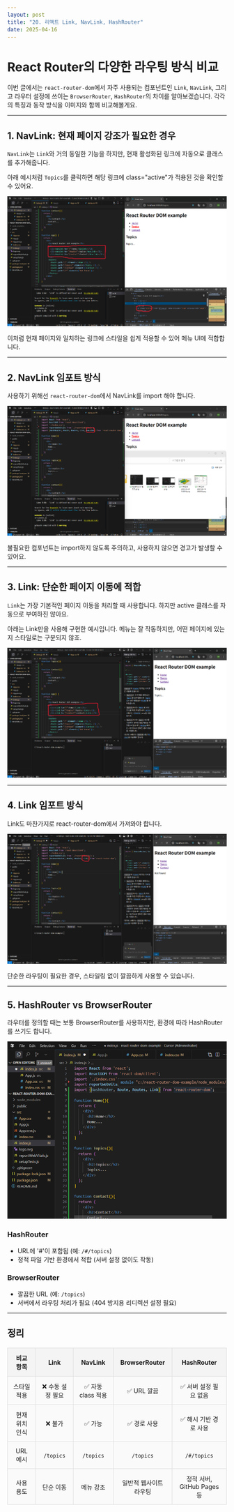 ```yaml
---
layout: post
title: "20. 리액트 Link, NavLink, HashRouter"
date: 2025-04-16
---
```


# React Router의 다양한 라우팅 방식 비교

이번 글에서는 `react-router-dom`에서 자주 사용되는 컴포넌트인 `Link`, `NavLink`, 그리고 라우터 설정에 쓰이는 `BrowserRouter`, `HashRouter`의 차이를 알아보겠습니다. 각각의 특징과 동작 방식을 이미지와 함께 비교해볼게요.

---

## 1. NavLink: 현재 페이지 강조가 필요한 경우

`NavLink`는 `Link`와 거의 동일한 기능을 하지만, 현재 활성화된 링크에 자동으로 클래스를 추가해줍니다.

아래 예시처럼 `Topics`를 클릭하면 해당 링크에 class="active"가 적용된 것을 확인할 수 있어요.

<div style="text-align: center;">
  <img src="/사진들/리액트/NavLink 컴포넌트.png" alt="NavLink 사용 예시" />
</div>

이처럼 현재 페이지와 일치하는 링크에 스타일을 쉽게 적용할 수 있어 메뉴 UI에 적합합니다.

---

## 2. NavLink 임포트 방식

사용하기 위해선 `react-router-dom`에서 NavLink를 import 해야 합니다.

<div style="text-align: center;">
  <img src="/사진들/리액트/NavLink 임포트.png" alt="NavLink 임포트 예시" />
</div>

불필요한 컴포넌트는 import하지 않도록 주의하고, 사용하지 않으면 경고가 발생할 수 있어요.

---

## 3. Link: 단순한 페이지 이동에 적합

`Link`는 가장 기본적인 페이지 이동을 처리할 때 사용합니다. 하지만 active 클래스를 자동으로 부여하진 않아요.

아래는 Link만을 사용해 구현한 예시입니다. 메뉴는 잘 작동하지만, 어떤 페이지에 있는지 스타일로는 구분되지 않죠.

<div style="text-align: center;">
  <img src="/사진들/리액트/Link 컴포넌트.png" alt="Link 컴포넌트 사용 예시" />
</div>

---

## 4. Link 임포트 방식

Link도 마찬가지로 react-router-dom에서 가져와야 합니다.

<div style="text-align: center;">
  <img src="/사진들/리액트/Link 임포트.png" alt="Link 임포트 예시" />
</div>

단순한 라우팅이 필요한 경우, 스타일링 없이 깔끔하게 사용할 수 있습니다.

---

## 5. HashRouter vs BrowserRouter

라우터를 정의할 때는 보통 BrowserRouter를 사용하지만, 환경에 따라 HashRouter를 쓰기도 합니다.

<div style="text-align: center;">
  <img src="/사진들/리액트/HashRouter 임포트.png" alt="HashRouter 사용 예시" />
</div>

### HashRouter

- URL에 '#'이 포함됨 (예: `/#/topics`)
- 정적 파일 기반 환경에서 적합 (서버 설정 없이도 작동)

### BrowserRouter

- 깔끔한 URL (예: `/topics`)
- 서버에서 라우팅 처리가 필요 (404 방지용 리디렉션 설정 필요)

---

## 정리

| 비교 항목        | Link             | NavLink           | BrowserRouter       | HashRouter              |
|------------------|------------------|-------------------|----------------------|--------------------------|
| 스타일 적용       | ❌ 수동 설정 필요 | ✅ 자동 class 적용 | ✅ URL 깔끔           | ✅ 서버 설정 필요 없음     |
| 현재 위치 인식    | ❌ 불가           | ✅ 가능            | ✅ 경로 사용           | ✅ 해시 기반 경로 사용      |
| URL 예시         | `/topics`        | `/topics`         | `/topics`           | `/#/topics`              |
| 사용 용도         | 단순 이동         | 메뉴 강조           | 일반적 웹사이트 라우팅 | 정적 서버, GitHub Pages 등 |

<style>
  table {
    width: 100%;
    border-collapse: collapse;
    margin: 20px 0;
  }

  th, td {
    border: 2px solid #333;
    padding: 12px;
    text-align: center;
  }

  th {
    background-color: #f4f4f4;
    font-weight: bold;
  }

  td {
    background-color: #fafafa;
  }

  table th, table td {
    border: 1px solid #ddd;
  }
</style>

